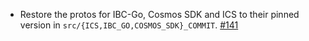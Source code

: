 - Restore the protos for IBC-Go, Cosmos SDK and ICS to their pinned version in `src/{ICS,IBC_GO,COSMOS_SDK}_COMMIT`.
  [#141](https://github.com/cosmos/ibc-proto-rs/pull/141)
